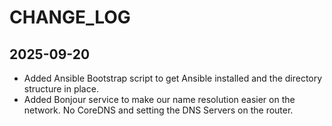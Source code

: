 # CHANGE_LOG

## 2025-09-20

- Added Ansible Bootstrap script to get Ansible installed and the directory structure in place.
- Added Bonjour service to make our name resolution easier on the network. No CoreDNS and setting the DNS Servers on the router.